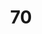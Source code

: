 ---
title: "70"
imageurl: "https://imgs1.thamizhnation.org/assets/70.webp"
dwnurl: "https://imgs1.thamizhnation.org/img/70.jpg"
tags: ['thalaivar']
---